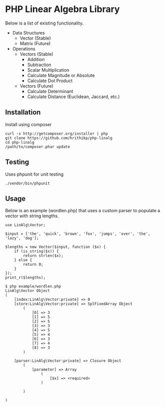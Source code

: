 
# PHP Linear Algebra Library

Below is a list of existing functionality.

* Data Structures
	* Vector (Stable)
	* Matrix (Future)
* Operations
	* Vectors (Stable)
		* Addition
		* Subtraction
		* Scalar Multiplication
		* Calculate Magnitude or Absolute
		* Calculate Dot Product
	* Vectors (Future)
		* Calculate Determinant
		* Calculate Distance (Euclidean, Jaccard, etc.)
		
## Installation


Install using composer

```
curl -s http://getcomposer.org/installer | php
git clone https://github.com/hrithikp/php-linalg
cd php-linalg
/path/to/composer.phar update
```

## Testing
Uses phpunit for unit testing
```
./vendor/bin/phpunit
```

## Usage

Below is an example (wordlen.php) that uses a custom parser to populate a vector with string lengths.

```
use LinAlg\Vector;

$input = ['the', 'quick', 'brown', 'fox', 'jumps', 'over', 'the', 'lazy', 'dog'];

$lengths = new Vector($input, function ($x) {
	if (is_string($x)) {
		return strlen($x);
	} else {
		return 0;
	}
});
print_r($lengths);
```
```
$ php example/wordlen.php
LinAlg\Vector Object
(
    [index:LinAlg\Vector:private] => 0
    [store:LinAlg\Vector:private] => SplFixedArray Object
        (
            [0] => 3
            [1] => 5
            [2] => 5
            [3] => 3
            [4] => 5
            [5] => 4
            [6] => 3
            [7] => 4
            [8] => 3
        )

    [parser:LinAlg\Vector:private] => Closure Object
        (
            [parameter] => Array
                (
                    [$x] => <required>
                )

        )

)
```